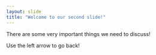 ```yaml
---
layout: slide
title: "Welcome to our second slide!"
---
```

There are some very important things we need to discuss!

Use the left arrow to go back!
